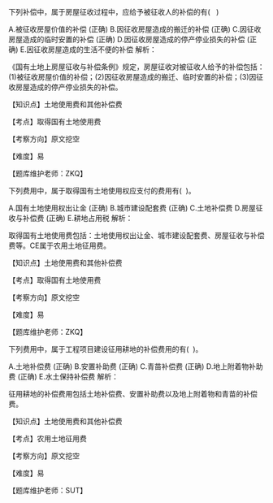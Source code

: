 <p>下列补偿中，属于房屋征收过程中，应给予被征收人的补偿的有( &nbsp; )</p>
A.被征收房屋价值的补偿  (正确)
B.因征收房屋造成的搬迁的补偿  (正确)
C.因征收房屋造成的临时安置的补偿  (正确)
D.因征收房屋造成的停产停业损失的补偿  (正确)
E.因征收房屋造成的生活不便的补偿
解析：<p>《国有土地上房屋征收与补偿条例》规定，房屋征收对被征收人给予的补偿包括：(1)被征收房屋价值的补偿；(2)因征收房屋造成的搬迁、临时安置的补偿；(3)因征收房屋造成的停产停业损失的补偿。</p><p>【知识点】土地使用费和其他补偿费</p><p>【考点】取得国有土地使用费</p><p>【考察方向】原文挖空</p><p>【难度】易</p><p>【题库维护老师：ZKQ】</p>
<p>下列费用中，属于取得国有土地使用权应支付的费用有( &nbsp;)。</p>
A.国有土地使用权出让金  (正确)
B.城市建设配套费  (正确)
C.土地补偿费
D.房屋征收与补偿费  (正确)
E.耕地占用税
解析：<p>取得国有土地使用费包括：土地使用权出让金、城市建设配套费、房屋征收与补偿费等。CE属于农用土地征用费。</p><p>【知识点】土地使用费和其他补偿费</p><p>【考点】取得国有土地使用费</p><p>【考察方向】原文挖空</p><p>【难度】易</p><p>【题库维护老师：ZKQ】</p>
<p>下列费用中，属于工程项目建设征用耕地的补偿费用的有( &nbsp;)。</p>
A.土地补偿费  (正确)
B.安置补助费  (正确)
C.青苗补偿费  (正确)
D.地上附着物补助费  (正确)
E.水土保持补偿费
解析：<p>征用耕地的补偿费用包括土地补偿费、安置补助费以及地上附着物和青苗的补偿费。</p><p>【知识点】土地使用费和其他补偿费</p><p>【考点】农用土地征用费</p><p>【考察方向】原文挖空</p><p>【难度】易</p><p>【题库维护老师：SUT】</p>
